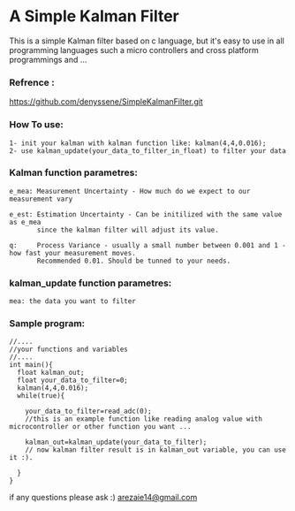 # A Simple Kalman Filter

This is a simple Kalman filter based on c language, but it's easy to use in all programming languages such a micro controllers and cross platform programmings and ...

### Refrence :
https://github.com/denyssene/SimpleKalmanFilter.git


### How To use:

```
1- init your kalman with kalman function like: kalman(4,4,0.016);
2- use kalman_update(your_data_to_filter_in_float) to filter your data
```

### Kalman function parametres:

```
e_mea: Measurement Uncertainty - How much do we expect to our measurement vary

e_est: Estimation Uncertainty - Can be initilized with the same value as e_mea
       since the kalman filter will adjust its value.
       
q:     Process Variance - usually a small number between 0.001 and 1 - how fast your measurement moves. 
       Recommended 0.01. Should be tunned to your needs.
```

### kalman_update function parametres:

```
mea: the data you want to filter
```

### Sample program:
```
//....
//your functions and variables
//....
int main(){
  float kalman_out;
  float your_data_to_filter=0;
  kalman(4,4,0.016);
  while(true){
    
    your_data_to_filter=read_adc(0);  
    //this is an example function like reading analog value with microcontroller or other function you want ...
    
    kalman_out=kalman_update(your_data_to_filter);
    // now kalman filter result is in kalman_out variable, you can use it :).
  
  }
}
```

if any questions please ask :)
arezaie14@gmail.com
